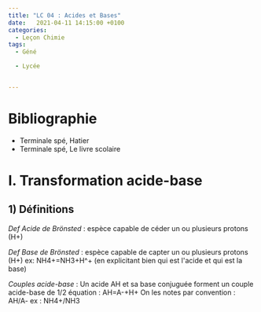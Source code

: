 ```yaml
---
title: "LC 04 : Acides et Bases"
date:   2021-04-11 14:15:00 +0100
categories:
  - Leçon Chimie
tags:
  - Géné

  - Lycée


---
```


# Bibliographie 
- Terminale spé, Hatier
- Terminale spé, Le livre scolaire

# I. Transformation acide-base
## 1) Définitions

_Def Acide de Brönsted_ : espèce capable de céder un ou plusieurs protons (H+)

_Def Base de Brönsted_ : espèce capable de capter un ou plusieurs protons (H+)
ex: NH4+=NH3+H^+ (en explicitant bien qui est l'acide et qui est la base)

_Couples acide-base_ : Un acide AH et sa base conjuguée forment un couple acide-base de 1/2 équation : 
AH=A-+H+
On les notes par convention : AH/A-
ex : NH4+/NH3
